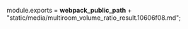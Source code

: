 module.exports = __webpack_public_path__ + "static/media/multiroom_volume_ratio_result.10606f08.md";